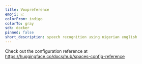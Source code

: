 ```yaml
---
title: Voxpreference
emoji: 📈
colorFrom: indigo
colorTo: gray
sdk: docker
pinned: false
short_description: speech recognition using nigerian english
---
```


Check out the configuration reference at https://huggingface.co/docs/hub/spaces-config-reference
